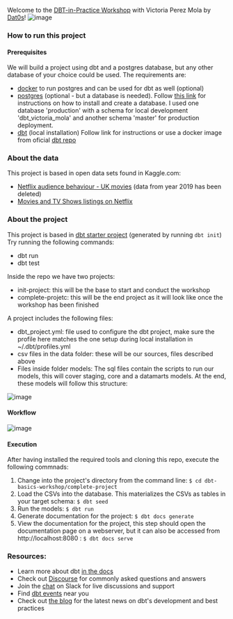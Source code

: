 Welcome to the [DBT-in-Practice Workshop](https://www.eventbrite.com/e/dbt-in-practice-workshop-with-victoria-perez-mola-tickets-170094173251) with Victoria Perez Mola by [Dat0s](https://www.linkedin.com/company/dat0s-org)!
![image](https://user-images.githubusercontent.com/4315804/133504036-037630b8-9c9c-4169-99c8-a3c13e200c65.png)

### How to run this project 
#### Prerequisites
We will build a project using dbt and a postgres database, but any other database of your choice could be used. 
The requirements are:
- [docker](https://www.docker.com/) to run postgres and can be used for dbt as well (optional) 
- [postgres](https://www.postgresql.org/) (optional - but a database is needed). Follow [this link](https://www.postgresqltutorial.com/install-postgresql-macos/) for instructions on how to install and create a database. I used one database 'production' with a schema for local development 'dbt_victoria_mola' and another schema 'master' for production deployment. 
- [dbt](https://docs.getdbt.com/dbt-cli/installation) (local installation) Follow link for instructions or use a docker image from oficial [dbt repo](https://github.com/dbt-labs/dbt/)

### About the data
This project is based in open data sets found in Kaggle.com: 
- [Netflix audience behaviour - UK movies](https://www.kaggle.com/vodclickstream/netflix-audience-behaviour-uk-movies) (data from year 2019 has been deleted)
- [Movies and TV Shows listings on Netflix](https://www.kaggle.com/shivamb/netflix-shows)

### About the project
This project is based in [dbt starter project](https://github.com/dbt-labs/dbt-starter-project) (generated by running `dbt init`)
Try running the following commands:
- dbt run
- dbt test

Inside the repo we have two projects: 
- init-project: this will be the base to start and conduct the workshop
- complete-projetc: this will be the end project as it will look like once the workshop has been finished

A project includes the following files: 
- dbt_project.yml: file used to configure the dbt project, make sure the profile here matches the one setup during local installation in ~/.dbt/profiles.yml
- csv files in the data folder: these will be our sources, files described above
- Files inside folder models: The sql files contain the scripts to run our models, this will cover staging, core and a datamarts models. At the end, these models will follow this structure: 

![image](https://user-images.githubusercontent.com/4315804/134244783-e324a928-114c-4ff7-8975-7919a774bc9a.png)

#### Workflow
![image](https://user-images.githubusercontent.com/4315804/134247720-c3ed8c50-b50b-47b3-89be-e4c9984da09b.png)


#### Execution
After having installed the required tools and cloning this repo, execute the following commnads: 

1. Change into the project's directory from the command line: `$ cd dbt-basics-workshop/complete-project`
2. Load the CSVs into the database. This materializes the CSVs as tables in your target schema: `$ dbt seed`
3. Run the models: `$ dbt run`
4. Generate documentation for the project: `$ dbt docs generate`
5. View the documentation for the project, this step should open the documentation page on a webserver, but it can also be accessed from  http://localhost:8080 : `$ dbt docs serve`

### Resources:
- Learn more about dbt [in the docs](https://docs.getdbt.com/docs/introduction)
- Check out [Discourse](https://discourse.getdbt.com/) for commonly asked questions and answers
- Join the [chat](http://slack.getdbt.com/) on Slack for live discussions and support
- Find [dbt events](https://events.getdbt.com) near you
- Check out [the blog](https://blog.getdbt.com/) for the latest news on dbt's development and best practices
